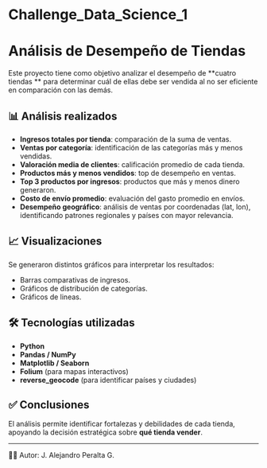 # Challenge_Data_Science_1
# Análisis de Desempeño de Tiendas

Este proyecto tiene como objetivo analizar el desempeño de **cuatro tiendas ** para determinar cuál de ellas debe ser vendida al no ser eficiente en comparación con las demás.  

## 📊 Análisis realizados
- **Ingresos totales por tienda**: comparación de la suma de ventas.
- **Ventas por categoría**: identificación de las categorías más y menos vendidas.
- **Valoración media de clientes**: calificación promedio de cada tienda.
- **Productos más y menos vendidos**: top de desempeño en ventas.
- **Top 3 productos por ingresos**: productos que más y menos dinero generaron.
- **Costo de envío promedio**: evaluación del gasto promedio en envíos.
- **Desempeño geográfico**: análisis de ventas por coordenadas (lat, lon), identificando patrones regionales y países con mayor relevancia.

## 📈 Visualizaciones
Se generaron distintos gráficos para interpretar los resultados:
- Barras comparativas de ingresos.
- Gráficos de distribución de categorías.
- Gráficos de lineas.

## 🛠️ Tecnologías utilizadas
- **Python**  
- **Pandas / NumPy**  
- **Matplotlib / Seaborn**  
- **Folium** (para mapas interactivos)  
- **reverse_geocode** (para identificar países y ciudades)  

## ✅ Conclusiones
El análisis permite identificar fortalezas y debilidades de cada tienda, apoyando la decisión estratégica sobre **qué tienda vender**.  

---
👨‍💻 Autor: J. Alejandro Peralta G.

